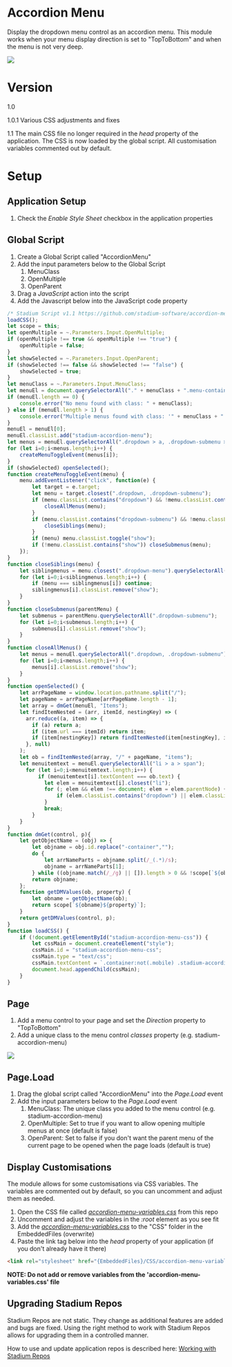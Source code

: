 # Accordion Menu <!-- omit in toc -->

Display the dropdown menu control as an accordion menu. This module works when your menu display direction is set to "TopToBottom" and when the menu is not very deep. 

![](images/view.gif)

# Version
1.0

1.0.1 Various CSS adjustments and fixes

1.1 The main CSS file no longer required in the *head* property of the application. The CSS is now loaded by the global script. All customisation variables commented out by default. 

# Setup

## Application Setup
1. Check the *Enable Style Sheet* checkbox in the application properties

## Global Script
1. Create a Global Script called "AccordionMenu"
2. Add the input parameters below to the Global Script
   1. MenuClass
   2. OpenMultiple
   3. OpenParent
3. Drag a *JavaScript* action into the script
4. Add the Javascript below into the JavaScript code property
```javascript
/* Stadium Script v1.1 https://github.com/stadium-software/accordion-menu */
loadCSS();
let scope = this;
let openMultiple = ~.Parameters.Input.OpenMultiple;
if (openMultiple !== true && openMultiple !== "true") {
    openMultiple = false;
}
let showSelected = ~.Parameters.Input.OpenParent;
if (showSelected !== false && showSelected !== "false") {
    showSelected = true;
}
let menuClass = ~.Parameters.Input.MenuClass;
let menuEl = document.querySelectorAll("." + menuClass + ".menu-container");
if (menuEl.length == 0) {
    console.error("No menu found with class: " + menuClass);
} else if (menuEl.length > 1) {
    console.error("Multiple menus found with class: '" + menuClass + "'. Please use a unique class for each menu.");
}
menuEl = menuEl[0];
menuEl.classList.add("stadium-accordion-menu");
let menus = menuEl.querySelectorAll(".dropdown > a, .dropdown-submenu > a");
for (let i=0;i<menus.length;i++) {
    createMenuToggleEvent(menus[i]);
}
if (showSelected) openSelected();
function createMenuToggleEvent(menu) {
	menu.addEventListener("click", function(e) {
        let target = e.target;
        let menu = target.closest(".dropdown, .dropdown-submenu");
        if (menu.classList.contains("dropdown") && !menu.classList.contains("show") && !openMultiple) {
            closeAllMenus(menu);
        }
        if (menu.classList.contains("dropdown-submenu") && !menu.classList.contains("show") && !openMultiple) {
            closeSiblings(menu);
        }
        if (menu) menu.classList.toggle("show");
        if (!menu.classList.contains("show")) closeSubmenus(menu);
    });
}
function closeSiblings(menu) {
    let siblingmenus = menu.closest(".dropdown-menu").querySelectorAll(".dropdown-submenu");
    for (let i=0;i<siblingmenus.length;i++) {
        if (menu === siblingmenus[i]) continue;
        siblingmenus[i].classList.remove("show");
    }
}
function closeSubmenus(parentMenu) {
    let submenus = parentMenu.querySelectorAll(".dropdown-submenu");
    for (let i=0;i<submenus.length;i++) {
        submenus[i].classList.remove("show");
    }
}
function closeAllMenus() {
    let menus = menuEl.querySelectorAll(".dropdown, .dropdown-submenu");
    for (let i=0;i<menus.length;i++) {
        menus[i].classList.remove("show");
    }
}
function openSelected() {
    let arrPageName = window.location.pathname.split("/");
    let pageName = arrPageName[arrPageName.length - 1];
    let array = dmGet(menuEl, "Items");
    let findItemNested = (arr, itemId, nestingKey) => (
      arr.reduce((a, item) => {
        if (a) return a;
        if (item.url === itemId) return item;
        if (item[nestingKey]) return findItemNested(item[nestingKey], itemId, nestingKey);
      }, null)
    );
    let ob = findItemNested(array, "/" + pageName, "items");
    let menuitemtext = menuEl.querySelectorAll("li > a > span");
      for (let i=0;i<menuitemtext.length;i++) {
          if (menuitemtext[i].textContent === ob.text) {
            let elem = menuitemtext[i].closest("li");
            for (; elem && elem !== document; elem = elem.parentNode) {
                if (elem.classList.contains("dropdown") || elem.classList.contains("dropdown-submenu")) elem.classList.add("show");
            }
            break;
        }
    }
}
function dmGet(control, p){
    let getObjectName = (obj) => {
        let objname = obj.id.replace("-container","");
        do {
            let arrNameParts = objname.split(/_(.*)/s);
            objname = arrNameParts[1];
        } while ((objname.match(/_/g) || []).length > 0 && !scope[`${objname}Classes`]);
        return objname;
    };
    function getDMValues(ob, property) {
        let obname = getObjectName(ob);
        return scope[`${obname}${property}`];
    }
    return getDMValues(control, p);
}
function loadCSS() {
    if (!document.getElementById("stadium-accordion-menu-css")) {
        let cssMain = document.createElement("style");
        cssMain.id = "stadium-accordion-menu-css";
        cssMain.type = "text/css";
        cssMain.textContent = `.container:not(.mobile) .stadium-accordion-menu{interpolate-size:allow-keywords;.dropdown,.dropdown-menu,.dropdown-submenu{border:0;}.navbar-left>li:not(:last-of-type),li.dropdown-submenu:not(:last-of-type){border-bottom:var(--accordion-menu-item-border-bottom-width,var(--accordion-menu-item-border-bottom-width,0.1rem)) solid var(--accordion-menu-item-border-bottom-color,var(--MOBILE-MENU-ITEMS-BOTTOM-BORDER-COLOR,transparent));}.dropdown-menu{float:none;position:static;box-shadow:none;border-left:var(--accordion-submenu-border-width,0.1rem) solid var(--accordion-submenu-border-color,transparent);margin-left:var(--accordion-submenu-margin-right,1.2rem);.dropdown-item-text{width:100%;}}.dropdown.show>a .caret:after,.dropdown.show:hover>a .caret:after,.dropdown-submenu.show>a:first-child:after,.dropdown-submenu.show:hover>a:first-child:after{content:"\\f0d7";}a{display:flex;text-decoration:none;span:nth-child(2){margin-left:auto;gap:0.6rem;padding-right:0.7rem;}}.navbar-left .caret::after,.dropdown-submenu.expand-right>a:after{margin-left:1.2rem;cursor:pointer;color:var(--MENU-ARROW-COLOR,var(--MENU-ITEM-FONT-COLOR));}.navbar-nav>li:hover,.dropdown-menu>li:hover{color:inherit;background-color:inherit;}.dropdown>.dropdown-menu,.dropdown-submenu>.dropdown-menu{display:block;height:0;transition:height var(--accordion-menu-expand-speed,0.35s) ease;overflow-y:clip;padding-bottom:0;padding-top:0;margin-top:0;}.dropdown.show>.dropdown-menu,.dropdown-submenu.show>.dropdown-menu{display:block;height:calc-size(fit-content,size);}.dropdown:hover>.dropdown-menu,.dropdown-submenu:hover>.dropdown-menu{display:inherit;}}.stadium-accordion-menu{a:hover{color:var(--MENU-ITEM-HOVER-FONT-COLOR);background-color:var(--MENU-ITEM-HOVER-BACKGROUND-COLOR);}}/*DO NOT CHANGE BELOW THIS LINE*/html{min-height:100%;font-size:62.5%;.checkbox label,.checkbox-inline label,.radio label,.radio-inline label{font-size:var(--FORM-FONT-SIZE);}}`;
        document.head.appendChild(cssMain);
    }   
}
```

## Page
1. Add a menu control to your page and set the *Direction* property to "TopToBottom"
2. Add a unique class to the menu control *classes* property (e.g. stadium-accordion-menu)

![](images/MenuProps.png)

## Page.Load
1. Drag the global script called "AccordionMenu" into the *Page.Load* event
2. Add the input parameters below to the *Page.Load* event
   1. MenuClass: The unique class you added to the menu control (e.g. stadium-accordion-menu)
   2. OpenMultiple: Set to true if you want to allow opening multiple menus at once (default is false)
   3. OpenParent: Set to false if you don't want the parent menu of the current page to be opened when the page loads (default is true)

## Display Customisations
The module allows for some customisations via CSS variables. The variables are commented out by default, so you can uncomment and adjust them as needed.

1. Open the CSS file called [*accordion-menu-variables.css*](accordion-menu-variables.css) from this repo
2. Uncomment and adjust the variables in the *:root* element as you see fit
3. Add the [*accordion-menu-variables.css*](accordion-menu-variables.css) to the "CSS" folder in the EmbeddedFiles (overwrite)
4. Paste the link tag below into the *head* property of your application (if you don't already have it there)
```html
<link rel="stylesheet" href="{EmbeddedFiles}/CSS/accordion-menu-variables.css">
```

**NOTE: Do not add or remove variables from the 'accordion-menu-variables.css' file**

## Upgrading Stadium Repos
Stadium Repos are not static. They change as additional features are added and bugs are fixed. Using the right method to work with Stadium Repos allows for upgrading them in a controlled manner. 

How to use and update application repos is described here: [Working with Stadium Repos](https://github.com/stadium-software/samples-upgrading)